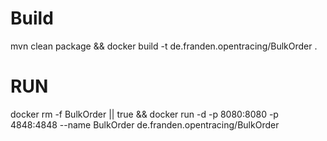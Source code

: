 # Build
mvn clean package && docker build -t de.franden.opentracing/BulkOrder .

# RUN

docker rm -f BulkOrder || true && docker run -d -p 8080:8080 -p 4848:4848 --name BulkOrder de.franden.opentracing/BulkOrder 